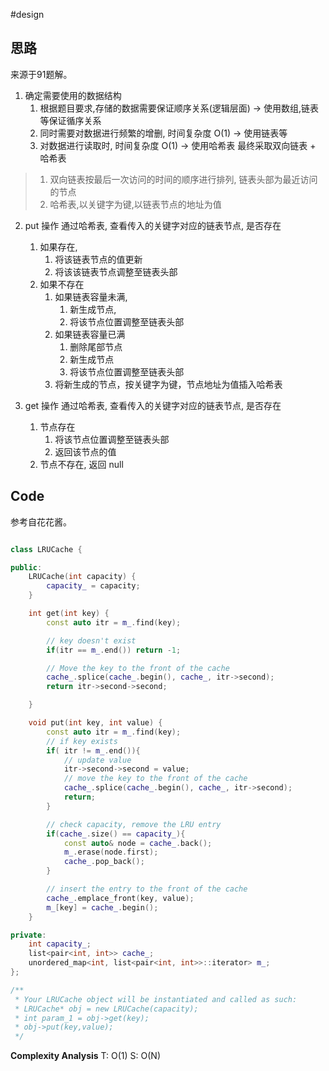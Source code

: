 #design
## 思路
来源于91题解。
1.  确定需要使用的数据结构
    1.  根据题目要求,存储的数据需要保证顺序关系(逻辑层面) -> 使用数组,链表等保证循序关系
    2.  同时需要对数据进行频繁的增删, 时间复杂度 O(1) -> 使用链表等
    3.  对数据进行读取时, 时间复杂度 O(1) -> 使用哈希表
        最终采取双向链表 + 哈希表
> 1.  双向链表按最后一次访问的时间的顺序进行排列, 链表头部为最近访问的节点
> 2.  哈希表,以关键字为键,以链表节点的地址为值  
    
2.  put 操作
    通过哈希表, 查看传入的关键字对应的链表节点, 是否存在
    1.  如果存在,
        1.  将该链表节点的值更新
        2.  将该该链表节点调整至链表头部
    2.  如果不存在
        1.  如果链表容量未满,
            1.  新生成节点,
            2.  将该节点位置调整至链表头部
        2.  如果链表容量已满
            1.  删除尾部节点
            2.  新生成节点
            3.  将该节点位置调整至链表头部
        3.  将新生成的节点，按关键字为键，节点地址为值插入哈希表
    
3.  get 操作
    通过哈希表, 查看传入的关键字对应的链表节点, 是否存在
    1.  节点存在
        1.  将该节点位置调整至链表头部
        2.  返回该节点的值
    2.  节点不存在, 返回 null

## Code
参考自花花酱。
```cpp

class LRUCache {

public:
    LRUCache(int capacity) {
        capacity_ = capacity;
    }

    int get(int key) {
        const auto itr = m_.find(key);

        // key doesn't exist
        if(itr == m_.end()) return -1;

        // Move the key to the front of the cache
        cache_.splice(cache_.begin(), cache_, itr->second);
        return itr->second->second;

    }

    void put(int key, int value) {
        const auto itr = m_.find(key);
        // if key exists
        if( itr != m_.end()){
            // update value
            itr->second->second = value;
            // move the key to the front of the cache
            cache_.splice(cache_.begin(), cache_, itr->second);
            return;
        }

        // check capacity, remove the LRU entry
        if(cache_.size() == capacity_){
            const auto& node = cache_.back();
            m_.erase(node.first);
            cache_.pop_back();
        }

        // insert the entry to the front of the cache
        cache_.emplace_front(key, value);
        m_[key] = cache_.begin();
    }

private:
    int capacity_;
    list<pair<int, int>> cache_;
    unordered_map<int, list<pair<int, int>>::iterator> m_;
};

/**
 * Your LRUCache object will be instantiated and called as such:
 * LRUCache* obj = new LRUCache(capacity);
 * int param_1 = obj->get(key);
 * obj->put(key,value);
 */
```

**Complexity Analysis**
T: O(1)
S: O(N)